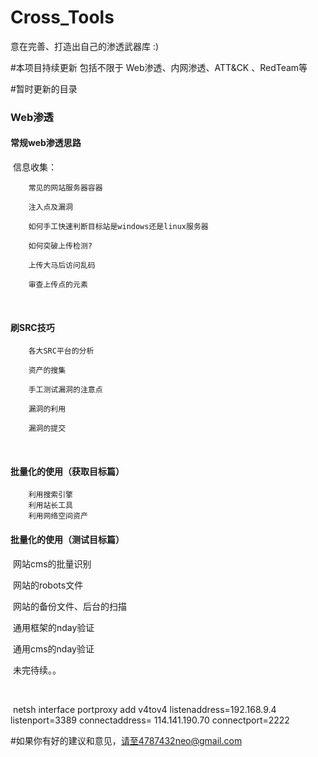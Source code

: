 # Cross_Tools
意在完善、打造出自己的渗透武器库  :)

#本项目持续更新  包括不限于 Web渗透、内网渗透、ATT&CK 、RedTeam等 

#暂时更新的目录





### 		 Web渗透	

#### 					常规web渗透思路

​									信息收集：

```
	常见的网站服务器容器

 	注入点及漏洞

	如何手工快速判断目标站是windows还是linux服务器

	如何突破上传检测?

 	上传大马后访问乱码

	审查上传点的元素
```

​										

  									   

#### 					刷SRC技巧	

```
	各大SRC平台的分析

	资产的搜集

	手工测试漏洞的注意点

	漏洞的利用

	漏洞的提交
```

​										

#### 					批量化的使用（获取目标篇）			

```
	利用搜索引擎
	利用站长工具
	利用网络空间资产
```



#### 					批量化的使用（测试目标篇）

​							网站cms的批量识别

​							网站的robots文件

​							网站的备份文件、后台的扫描

​							通用框架的nday验证

​							通用cms的nday验证



​							未完待续。。

​						

​					netsh interface portproxy add v4tov4 listenaddress=192.168.9.4 listenport=3389 connectaddress= 114.141.190.70  connectport=2222





#如果你有好的建议和意见，请至4787432neo@gmail.com

